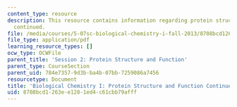 ```yaml
---
content_type: resource
description: This resource contains information regarding protein structure and function
  continued.
file: /media/courses/5-07sc-biological-chemistry-i-fall-2013/8708bcd1263ee1281ed4c61cbb79afff_MIT5_07SCF13_Lec4.pdf
file_type: application/pdf
learning_resource_types: []
ocw_type: OCWFile
parent_title: 'Session 2: Protein Structure and Function'
parent_type: CourseSection
parent_uid: 784e7357-9d3b-ba4b-07bb-7259086a7456
resourcetype: Document
title: 'Biological Chemistry I: Protein Structure and Function Continued'
uid: 8708bcd1-263e-e128-1ed4-c61cbb79afff
---
```

